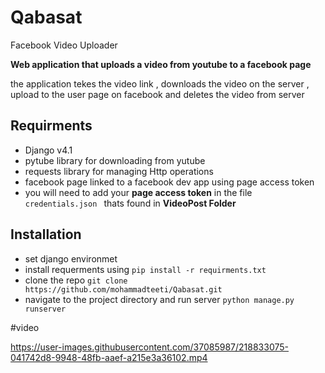 # Qabasat
Facebook Video Uploader

 __Web application that uploads a video from youtube to a facebook page__

the application tekes the video link , downloads the video on the server , upload to the user page on facebook and deletes the video from server
## Requirments 
  * Django v4.1 
  * pytube library for downloading from yutube
  * requests library for managing Http operations
  * facebook page linked to a facebook dev app using page access token
  * you will need to add your __page access token__ in the file  `credentials.json ` thats found in __VideoPost Folder__
## Installation 
  * set django environmet 
  * install requerments using ` pip install -r requirments.txt `
  * clone the repo `git clone https://github.com/mohammadteeti/Qabasat.git `
  * navigate to the project directory and run server `python manage.py runserver `
  
  
 #video
 
https://user-images.githubusercontent.com/37085987/218833075-041742d8-9948-48fb-aaef-a215e3a36102.mp4

